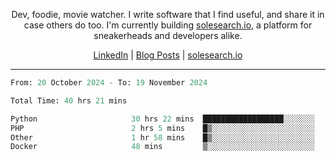 <p align="center">Dev, foodie, movie watcher. I write software that I find useful, and share it in case others do too. I'm currently building <a href="https://solesearch.io">solesearch.io</a>, a platform for sneakerheads and developers alike.</p>
<p align="center">
  <a href="https://www.linkedin.com/in/peter-rauscher">LinkedIn</a>
  |
  <a href="https://dev.to/peterrauscher">Blog Posts</a>
  |
  <a href="https://solesearch.io">solesearch.io</a>
</p>
<hr/>
<!--START_SECTION:waka-->

```python
From: 20 October 2024 - To: 19 November 2024

Total Time: 40 hrs 21 mins

Python                     30 hrs 22 mins  ██████████████████░░░░░░░   71.74 %
PHP                        2 hrs 5 mins    █▒░░░░░░░░░░░░░░░░░░░░░░░   04.93 %
Other                      1 hr 58 mins    █▒░░░░░░░░░░░░░░░░░░░░░░░   04.68 %
Docker                     48 mins         ▒░░░░░░░░░░░░░░░░░░░░░░░░   01.91 %
```

<!--END_SECTION:waka-->
